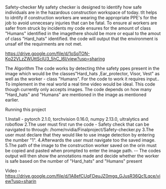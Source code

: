 Safety-checker
My safety checker is designed to identify how safe individuals are in the hazardous construction workspace of today. tIt helps to idntify if construction workers are wearing the appropriate PPE's for the job to avoid unnecesary injuries that can be fatal. To ensure al workers are safer from struck by incidents my code ensures for the amount of class "Humans" identified in the imagethere should be more or equal to the amout of class "Hard_hats" identified. the code will output that the environment is unsaf eif the requirments are not met.

https://drive.google.com/file/d/1oSqTON-Kp22VLzZWUttScIU3_5hC_I6l/view?usp=sharing

The Algorithm
The code works by detecting thhe safety ppes present in the image which would be the classes"Hard_hats ,Ear_protector, Visor, Vest" as well as the worker - class "Humans". For the code to work it requires input.. To implement in the real world a real time video would be ideal. This code though currently only accepts images.
The code depends on how many  "Hard_hats" and "Humans" are mentioned in the image as mentioned earlier.

Running this project

  1.Install - pytorch 2.1.0, torchvision 0.16.0, numpy 2.13.0, ultralytics and roboflow
  2.The user must first run the code - Safety check that can be navigated to through:
  /home/nvidia/Finalproject/Safety-checker.py
  3.The user must declare that they would like to use image detection by entering the number "1".
  4.Afterwards the  user must navigate too the saved image.
  5.The path of the image to the construction worker saved on the orin must be copied and pasted when prompted to enter the image path.
-- The codes output will then show the annotations made and decide whether the worker is safe based on the number of "Hard_hats" and "Humans" present

Video  - https://drive.google.com/file/d/1A8efCUqFDeuJZ0mgq_GJusR36Qc1Lqce/view?usp=sharin
